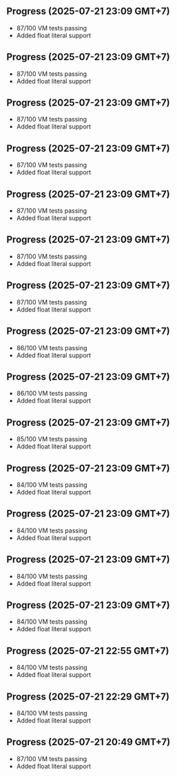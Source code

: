 ## Progress (2025-07-21 23:09 GMT+7)
- 87/100 VM tests passing
- Added float literal support

## Progress (2025-07-21 23:09 GMT+7)
- 87/100 VM tests passing
- Added float literal support

## Progress (2025-07-21 23:09 GMT+7)
- 87/100 VM tests passing
- Added float literal support

## Progress (2025-07-21 23:09 GMT+7)
- 87/100 VM tests passing
- Added float literal support

## Progress (2025-07-21 23:09 GMT+7)
- 87/100 VM tests passing
- Added float literal support

## Progress (2025-07-21 23:09 GMT+7)
- 87/100 VM tests passing
- Added float literal support

## Progress (2025-07-21 23:09 GMT+7)
- 87/100 VM tests passing
- Added float literal support

## Progress (2025-07-21 23:09 GMT+7)
- 86/100 VM tests passing
- Added float literal support

## Progress (2025-07-21 23:09 GMT+7)
- 86/100 VM tests passing
- Added float literal support

## Progress (2025-07-21 23:09 GMT+7)
- 85/100 VM tests passing
- Added float literal support

## Progress (2025-07-21 23:09 GMT+7)
- 84/100 VM tests passing
- Added float literal support

## Progress (2025-07-21 23:09 GMT+7)
- 84/100 VM tests passing
- Added float literal support

## Progress (2025-07-21 23:09 GMT+7)
- 84/100 VM tests passing
- Added float literal support

## Progress (2025-07-21 23:09 GMT+7)
- 84/100 VM tests passing
- Added float literal support

## Progress (2025-07-21 22:55 GMT+7)
- 84/100 VM tests passing
- Added float literal support

## Progress (2025-07-21 22:29 GMT+7)
- 84/100 VM tests passing
- Added float literal support

## Progress (2025-07-21 20:49 GMT+7)
- 87/100 VM tests passing
- Added float literal support

